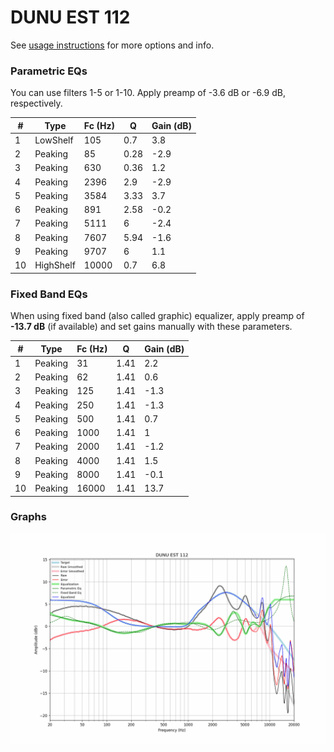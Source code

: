 # DUNU EST 112
See [usage instructions](https://github.com/jaakkopasanen/AutoEq#usage) for more options and info.

### Parametric EQs
You can use filters 1-5 or 1-10. Apply preamp of -3.6 dB or -6.9 dB, respectively.

|   # | Type      |   Fc (Hz) |    Q |   Gain (dB) |
|-----|-----------|-----------|------|-------------|
|   1 | LowShelf  |       105 | 0.7  |         3.8 |
|   2 | Peaking   |        85 | 0.28 |        -2.9 |
|   3 | Peaking   |       630 | 0.36 |         1.2 |
|   4 | Peaking   |      2396 | 2.9  |        -2.9 |
|   5 | Peaking   |      3584 | 3.33 |         3.7 |
|   6 | Peaking   |       891 | 2.58 |        -0.2 |
|   7 | Peaking   |      5111 | 6    |        -2.4 |
|   8 | Peaking   |      7607 | 5.94 |        -1.6 |
|   9 | Peaking   |      9707 | 6    |         1.1 |
|  10 | HighShelf |     10000 | 0.7  |         6.8 |

### Fixed Band EQs
When using fixed band (also called graphic) equalizer, apply preamp of **-13.7 dB** (if available) and set gains manually with these parameters.

|   # | Type    |   Fc (Hz) |    Q |   Gain (dB) |
|-----|---------|-----------|------|-------------|
|   1 | Peaking |        31 | 1.41 |         2.2 |
|   2 | Peaking |        62 | 1.41 |         0.6 |
|   3 | Peaking |       125 | 1.41 |        -1.3 |
|   4 | Peaking |       250 | 1.41 |        -1.3 |
|   5 | Peaking |       500 | 1.41 |         0.7 |
|   6 | Peaking |      1000 | 1.41 |         1   |
|   7 | Peaking |      2000 | 1.41 |        -1.2 |
|   8 | Peaking |      4000 | 1.41 |         1.5 |
|   9 | Peaking |      8000 | 1.41 |        -0.1 |
|  10 | Peaking |     16000 | 1.41 |        13.7 |

### Graphs
![](./DUNU%20EST%20112.png)
